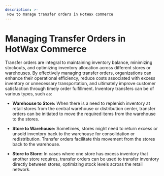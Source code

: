 ```yaml
---
description: >-
 How to manage transfer orders in HotWax commerce
---
```



# Managing Transfer Orders in HotWax Commerce

Transfer orders are integral to maintaining inventory balance, minimizing stockouts, and optimizing inventory allocation across different stores or warehouses. By effectively managing transfer orders, organizations can enhance their operational efficiency, reduce costs associated with excess inventory or unnecessary transportation, and ultimately improve customer satisfaction through timely order fulfillment. Inventory transfers can be of various types, such as:

- **Warehouse to Store:** When there is a need to replenish inventory at retail stores from the central warehouse or distribution center, transfer orders can be initiated to move the required items from the warehouse to the stores.

- **Store to Warehouse:** Sometimes, stores might need to return excess or unsold inventory back to the warehouse for consolidation or redistribution. Transfer orders facilitate this movement from the stores back to the warehouse.

- **Store to Store:** In cases where one store has excess inventory that another store requires, transfer orders can be used to transfer inventory directly between stores, optimizing stock levels across the retail network.
